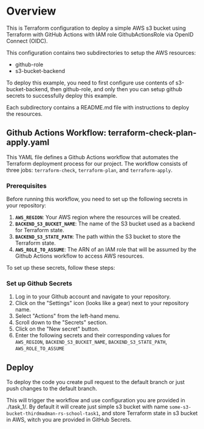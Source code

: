 # Overview

This is Terraform configuration to deploy a simple AWS s3 bucket using Terraform with GitHub Actions with IAM role GithubActionsRole via OpenID Connect (OIDC).

This configuration contains two subdirectories to setup the AWS resources:

* github-role
* s3-bucket-backend

To deploy this example, you need to first configure use contents of s3-bucket-backend, then github-role, and only then you can setup github secrets to successfully deploy this example.

Each subdirectory contains a README.md file with instructions to deploy the resources.

## Github Actions Workflow: terraform-check-plan-apply.yaml

This YAML file defines a Github Actions workflow that automates the Terraform deployment process for our project. The workflow consists of three jobs: `terraform-check`, `terraform-plan`, and `terraform-apply`.

### Prerequisites

Before running this workflow, you need to set up the following secrets in your repository:

1. **`AWS_REGION`**: Your AWS region where the resources will be created.
2. **`BACKEND_S3_BUCKET_NAME`**: The name of the S3 bucket used as a backend for Terraform state.
3. **`BACKEND_S3_STATE_PATH`**: The path within the S3 bucket to store the Terraform state.
4. **`AWS_ROLE_TO_ASSUME`**: The ARN of an IAM role that will be assumed by the Github Actions workflow to access AWS resources.

To set up these secrets, follow these steps:

### Set up Github Secrets

1. Log in to your Github account and navigate to your repository.
2. Click on the "Settings" icon (looks like a gear) next to your repository name.
3. Select "Actions" from the left-hand menu.
4. Scroll down to the "Secrets" section.
5. Click on the "New secret" button.
6. Enter the following secrets and their corresponding values for `AWS_REGION`, `BACKEND_S3_BUCKET_NAME`, `BACKEND_S3_STATE_PATH`, `AWS_ROLE_TO_ASSUME`

## Deploy

To deploy the code you create pull request to the default branch or just push changes to the default branch.

This will trigger the workflow and use configuration you are provided in ./task_1/. By default it will create just simple s3 bucket with name `some-s3-bucket-thirdmadman-rs-school-task1`, and store Terraform state in s3 bucket in AWS, witch you are provided in GitHub Secrets.
